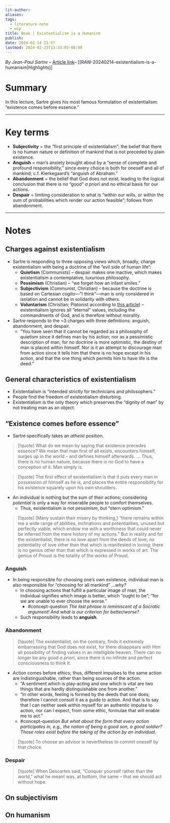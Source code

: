 ```yaml
---
lit-author: 
aliases: 
tags:
  - literature-note
  - wip
title: Book | Existentialism is a Humanism
publish: 
date: 2024-02-14 21:57
lastmod: 2024-02-23T13:33:03-08:00
---
```

*By Jean-Paul Sartre* – [Article link](https://www.marxists.org/reference/archive/sartre/works/exist/sartre.htm)– [[RAW-20240214-existentialism-is-a-humanism|Highlights]]
# Summary

In this lecture, Sartre gives his most famous formulation of existentialism: “existence comes before essence.”

---
# Key terms

- **Subjectivity** = the “first principle of existentialism”; the belief that there is no human nature or definition of mankind that is not preceded by plain existence.
- **Anguish** = man’s anxiety brought about by a “sense of complete and profound responsibility,” since every choice is both for oneself and all of mankind; c.f. Kierkegaard’s “anguish of Abraham.”
- **Abandonment** = the belief that God does not exist, leading to the logical conclusion that there is no “good” *a priori* and no ethical basis for our actions.
- **Despair** = limiting consideration to what is “within our wills, or within the sum of probabilities which render our action feasible”; follows from abandonment.

---
# Notes

## Charges against existentialism

- Sartre is responding to three opposing views which, broadly, charge existentialism with being a doctrine of the “evil side of human life”:
	- **Quietism** (Communists) – despair makes one inactive, which makes existentialism a contemplative, luxurious philosophy.
	- **Pessimism** (Christian) – “we forget how an infant smiles.”
	- **Subjectivism** (Communist, Christian) – because the doctrine is based on Cartesian *cogito*—”I think”—man is only considered in isolation and cannot be in solidarity with others.
	- **Voluntarism** (Christian; Platonist according to [this article](https://luchte.wordpress.com/jean-paul-sartres-existentialism-is-a-humanism-a-critical-reading/)) – existentialism ignores all “eternal” values, including the commandments of God, and is therefore without morality.
- Sartre responds to the ~3 charges with three definitions: anguish, abandonment, and despair.
	- “You have seen that it cannot be regarded as a philosophy of quietism since it defines man by his action; nor as a pessimistic description of man, for no doctrine is more optimistic, the destiny of man is placed within himself. Nor is it an attempt to discourage man from action since it tells him that there is no hope except in his action, and that the one thing which permits him to have life is the deed.”

## General characteristics of existentialism

- Existentialism is “intended strictly for technicians and philosophers.”
- People find the freedom of existentialism disturbing.
- Existentialism is the only theory which preserves the “dignity of man” by not treating man as an object.

## “Existence comes before essence”

- Sartre specifically takes an *atheist* position.

>[!quote]
>What do we mean by saying that existence precedes essence? We mean that man first of all exists, encounters himself, surges up in the world – and defines himself afterwards. … Thus, there is no human nature, because there is no God to have a conception of it. Man simply is.

>[!quote]
>The first effect of existentialism is that it puts every man in possession of himself as he is, and places the entire responsibility for his existence squarely upon his own shoulders.

- An individual is nothing but the sum of their actions; considering *potential* is only a way for miserable people to comfort themselves.
	- Thus, existentialism is not pessimism, but “stern optimism.”

>[!quote]
>\[Many sustain their misery by thinking,] “there remains within me a wide range of abilities, inclinations and potentialities, unused but perfectly viable, which endow me with a worthiness that could never be inferred from the mere history of my actions.” But in reality and for the existentialist, there is no love apart from the deeds of love; no potentiality of love other than that which is manifested in loving; there is no genius other than that which is expressed in works of art. The genius of Proust is the totality of the works of Proust.

### Anguish

- In being responsible for choosing one’s own existence, individual man is also responsible for “choosing for all mankind” …*why?*
	- In choosing actions that fulfill a particular image of man, the individual signifies which image is better, which “ought to be”; “for we are unable to ever choose the worse.”
		- #concept-question  *The last phrase is reminiscent of a Socratic argument! And what is our criterion for better/worse?*
	- Such responsibility leads to **anguish**.

### Abandonment

>[!quote]
>The existentialist, on the contrary, finds it extremely embarrassing that God does not exist, for there disappears with Him all possibility of finding values in an intelligible heaven. There can no longer be any good *a priori*, since there is no infinite and perfect consciousness to think it.

- Action comes before ethics; thus, different impulses to the same action are indistinguishable, rather than being sources of the action.
	- “A sentiment which is play-acting and one which is vital are two things that are hardly distinguishable one from another.”
	- “In other words, feeling is formed by the deeds that one does; therefore I cannot consult it as a guide to action. And that is to say that I can neither seek within myself for an authentic impulse to action, nor can I expect, from some ethic, formulae that will enable me to act.”
	- #concept-question *But what about the form that every action participates in, e.g., the notion of being a good son, a good soldier? Those roles exist before the taking of the action by an individual.*


>[!quote]
>To choose an advisor is nevertheless to commit oneself by that choice.

### Despair

>[!quote]
>When Descartes said, “Conquer yourself rather than the world,” what he meant was, at bottom, the same – that we should act without hope.

## On subjectivism



## On humanism
